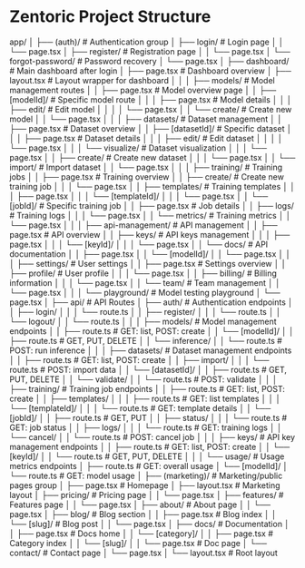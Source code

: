 # Zentoric Project Structure

app/
│
├── (auth)/                       # Authentication group
│   ├── login/                    # Login page
│   │   └── page.tsx
│   ├── register/                 # Registration page
│   │   └── page.tsx
│   └── forgot-password/          # Password recovery
│       └── page.tsx
│
├── dashboard/                    # Main dashboard after login
│   ├── page.tsx                  # Dashboard overview
│   ├── layout.tsx                # Layout wrapper for dashboard
│   │
│   ├── models/                   # Model management routes
│   │   ├── page.tsx              # Model overview page
│   │   ├── [modelId]/            # Specific model route
│   │   │   ├── page.tsx          # Model details
│   │   │   ├── edit/             # Edit model
│   │   │   │   └── page.tsx
│   │   └── create/               # Create new model
│   │       └── page.tsx
│   │
│   ├── datasets/                 # Dataset management
│   │   ├── page.tsx              # Dataset overview
│   │   ├── [datasetId]/          # Specific dataset
│   │   │   ├── page.tsx          # Dataset details
│   │   │   ├── edit/             # Edit dataset
│   │   │   │   └── page.tsx
│   │   │   └── visualize/        # Dataset visualization
│   │   │       └── page.tsx
│   │   ├── create/               # Create new dataset
│   │   │   └── page.tsx
│   │   └── import/               # Import dataset
│   │       └── page.tsx
│   │
│   ├── training/                 # Training jobs
│   │   ├── page.tsx              # Training overview
│   │   ├── create/               # Create new training job
│   │   │   └── page.tsx
│   │   ├── templates/            # Training templates
│   │   │   ├── page.tsx
│   │   │   └── [templateId]/
│   │   │       └── page.tsx
│   │   └── [jobId]/              # Specific training job
│   │       ├── page.tsx          # Job details
│   │       ├── logs/             # Training logs
│   │       │   └── page.tsx
│   │       └── metrics/          # Training metrics
│   │           └── page.tsx
│   │
│   ├── api-management/           # API management
│   │   ├── page.tsx              # API overview
│   │   ├── keys/                 # API keys management
│   │   │   ├── page.tsx
│   │   │   └── [keyId]/
│   │   │       └── page.tsx
│   │   └── docs/                 # API documentation
│   │       ├── page.tsx
│   │       └── [modelId]/
│   │           └── page.tsx
│   │
│   ├── settings/                 # User settings
│   │   ├── page.tsx              # Settings overview
│   │   ├── profile/              # User profile
│   │   │   └── page.tsx
│   │   ├── billing/              # Billing information
│   │   │   └── page.tsx
│   │   └── team/                 # Team management
│   │       └── page.tsx
│   │
│   └── playground/               # Model testing playground
│       └── page.tsx
│
├── api/                          # API Routes
│   ├── auth/                     # Authentication endpoints
│   │   ├── login/
│   │   │   └── route.ts
│   │   ├── register/
│   │   │   └── route.ts
│   │   └── logout/
│   │       └── route.ts
│   │
│   ├── models/                   # Model management endpoints
│   │   ├── route.ts              # GET: list, POST: create
│   │   └── [modelId]/
│   │       ├── route.ts          # GET, PUT, DELETE
│   │       └── inference/
│   │           └── route.ts      # POST: run inference
│   │
│   ├── datasets/                 # Dataset management endpoints
│   │   ├── route.ts              # GET: list, POST: create
│   │   ├── import/
│   │   │   └── route.ts          # POST: import data
│   │   └── [datasetId]/
│   │       ├── route.ts          # GET, PUT, DELETE
│   │       └── validate/
│   │           └── route.ts      # POST: validate
│   │
│   ├── training/                 # Training job endpoints
│   │   ├── route.ts              # GET: list, POST: create
│   │   ├── templates/
│   │   │   ├── route.ts          # GET: list templates
│   │   │   └── [templateId]/
│   │   │       └── route.ts      # GET: template details
│   │   └── [jobId]/
│   │       ├── route.ts          # GET, PUT
│   │       ├── status/
│   │       │   └── route.ts      # GET: job status
│   │       ├── logs/
│   │       │   └── route.ts      # GET: training logs
│   │       └── cancel/
│   │           └── route.ts      # POST: cancel job
│   │
│   ├── keys/                     # API key management endpoints
│   │   ├── route.ts              # GET: list, POST: create
│   │   └── [keyId]/
│   │       └── route.ts          # GET, PUT, DELETE
│   │
│   └── usage/                    # Usage metrics endpoints
│       ├── route.ts              # GET: overall usage
│       └── [modelId]/
│           └── route.ts          # GET: model usage
│
├── (marketing)/                  # Marketing/public pages group
│   ├── page.tsx                  # Homepage
│   ├── layout.tsx                # Marketing layout
│   ├── pricing/                  # Pricing page
│   │   └── page.tsx
│   ├── features/                 # Features page
│   │   └── page.tsx
│   ├── about/                    # About page
│   │   └── page.tsx
│   ├── blog/                     # Blog section
│   │   ├── page.tsx              # Blog index
│   │   └── [slug]/               # Blog post
│   │       └── page.tsx
│   ├── docs/                     # Documentation
│   │   ├── page.tsx              # Docs home
│   │   └── [category]/
│   │       ├── page.tsx          # Category index
│   │       └── [slug]/
│   │           └── page.tsx      # Doc page
│   └── contact/                  # Contact page
│       └── page.tsx
│
└── layout.tsx                    # Root layout
